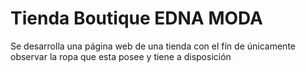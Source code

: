 # Tienda Boutique EDNA MODA

Se desarrolla una página web de una tienda con el fín de únicamente observar la ropa que esta posee y tiene a disposición
